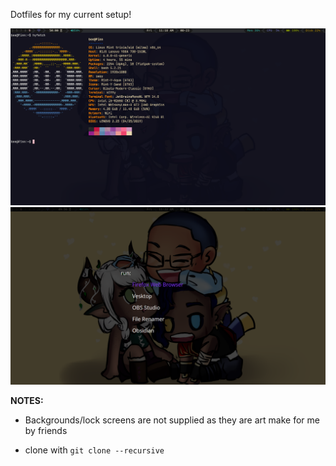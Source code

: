 Dotfiles for my current setup!

![Main Look](./.config/assets/terminal.png)
![D Menu](./.config/assets/tofi.png)


**NOTES:** 
- Backgrounds/lock screens are not supplied as they are art make for me by friends

- clone with ```git clone --recursive```



